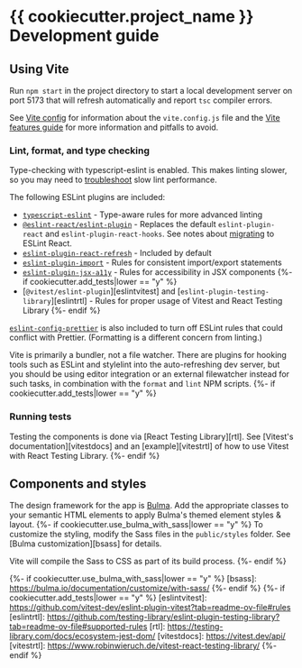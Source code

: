 # {{ cookiecutter.project_name }} Development guide

## Using Vite

Run `npm start` in the project directory to start a local development server on
port 5173 that will refresh automatically and report `tsc` compiler errors.

See [Vite config][viteconfig] for information about the `vite.config.js` file
and the [Vite features guide][vite] for more information and pitfalls to avoid.

### Lint, format, and type checking

Type-checking with typescript-eslint is enabled. This makes linting slower, so
you may need to [troubleshoot][tseslintperf] slow lint performance.

The following ESLint plugins are included:

- [`typescript-eslint`][tseslint] - Type-aware rules for more advanced linting
- [`@eslint-react/eslint-plugin`][eslintreact] - Replaces the default
  `eslint-plugin-react` and `eslint-plugin-react-hooks`. See notes about
  [migrating][eslintreactfaq] to ESLint React.
- [`eslint-plugin-react-refresh`][eslintrefresh] - Included by default
- [`eslint-plugin-import`][eslintimport] - Rules for consistent import/export
  statements
- [`eslint-plugin-jsx-a11y`][eslinta11y] - Rules for accessibility in JSX
  components
{%- if cookiecutter.add_tests|lower == "y" %}
- [`@vitest/eslint-plugin`][eslintvitest] and
  [`eslint-plugin-testing-library`][eslintrtl] - Rules for proper usage of
  Vitest and React Testing Library
{%- endif %}

[`eslint-config-prettier`][eslintpretty] is also included to turn off ESLint
rules that could conflict with Prettier. (Formatting is a different concern from
linting.)

Vite is primarily a bundler, not a file watcher. There are plugins for hooking
tools such as ESLint and stylelint into the auto-refreshing dev server, but you
should be using editor integration or an external filewatcher instead for such
tasks, in combination with the `format` and `lint` NPM scripts.
{%- if cookiecutter.add_tests|lower == "y" %}

### Running tests

Testing the components is done via [React Testing Library][rtl]. See [Vitest's
documentation][vitestdocs] and an [example][vitestrtl] of how to use
Vitest with React Testing Library.
{%- endif %}

## Components and styles

The design framework for the app is [Bulma][bulma]. Add the appropriate classes
to your semantic HTML elements to apply Bulma's themed element styles & layout.
{%- if cookiecutter.use_bulma_with_sass|lower == "y" %}
To customize the styling, modify the Sass files in the `public/styles` folder.
See [Bulma customization][bsass] for details.

Vite will compile the Sass to CSS as part of its build process.
{%- endif %}

[viteconfig]: https://vite.dev/config/
[vite]: https://vite.dev/guide/features
[tseslintperf]: https://typescript-eslint.io/troubleshooting/typed-linting/performance
[tseslint]: https://typescript-eslint.io/rules
[eslintreact]: https://eslint-react.xyz/docs/rules/overview
[eslintreactfaq]: https://eslint-react.xyz/docs/faq
[eslintrefresh]: https://github.com/ArnaudBarre/eslint-plugin-react-refresh/tree/main?tab=readme-ov-file#usage
[eslintimport]: https://github.com/import-js/eslint-plugin-import?tab=readme-ov-file#rules
[eslinta11y]: https://github.com/jsx-eslint/eslint-plugin-jsx-a11y?tab=readme-ov-file#supported-rules
[eslintpretty]: https://github.com/prettier/eslint-config-prettier?tab=readme-ov-file#eslintconfigjs-flat-config-plugin-caveat
[bulma]: https://bulma.io/documentation/elements/
{%- if cookiecutter.use_bulma_with_sass|lower == "y" %}
[bsass]: https://bulma.io/documentation/customize/with-sass/
{%- endif %}
{%- if cookiecutter.add_tests|lower == "y" %}
[eslintvitest]: https://github.com/vitest-dev/eslint-plugin-vitest?tab=readme-ov-file#rules
[eslintrtl]: https://github.com/testing-library/eslint-plugin-testing-library?tab=readme-ov-file#supported-rules
[rtl]: https://testing-library.com/docs/ecosystem-jest-dom/
[vitestdocs]: https://vitest.dev/api/
[vitestrtl]: https://www.robinwieruch.de/vitest-react-testing-library/
{%- endif %}
